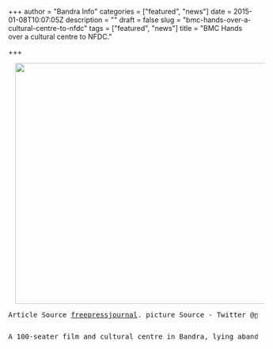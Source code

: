 +++
author = "Bandra Info"
categories = ["featured", "news"]
date = 2015-01-08T10:07:05Z
description = ""
draft = false
slug = "bmc-hands-over-a-cultural-centre-to-nfdc"
tags = ["featured", "news"]
title = "BMC Hands over a cultural centre to NFDC."

+++


<div class="separator" style="clear: both; text-align: center;"><a href="https://i1.wp.com/bandra.info/wp-content/uploads/2015/01/wpid-Photo-20150108100659217.jpg?ssl=1" target="_blank" style="margin-left: 1em; margin-right: 1em;"><img loading="lazy" src="https://i1.wp.com/bandra.info/wp-content/uploads/2015/01/wpid-Photo-20150108100659217.jpg?resize=650%2C487&#038;ssl=1" id="blogsy-1420693134749.145" class="aligncenter" width="650" height="487" alt="" data-recalc-dims="1"></a></div>
<pre>Article Source <a href="https://freepressjournal.in/bmc-remembers-theatre-reservation-a-decade-later-hands-it-over-to-nfdc/" target="_self" title="">freepressjournal</a>. picture Source - Twitter @<a href="https://htpp://twitter.com/nfdcindia" target="_self" title="">nfdcindia</a></pre>
<pre></pre>
<pre>A 100-seater film and cultural centre in Bandra, lying abandoned for at least a decade, was leased by the BMC to the National Film Development Corporation of India (NFDC) on Friday for a period of thirty years. The centre will be a boon to residents since it will exhibit films as well as other activities to promote the growth of cinema.Equipped with an exhibition hall, a 100 seater digital cinema, a reading and research library, a bookshop, and a cafeteria, this ground-plus-two-storey structure had been lying unutilised for about a decade. FPJ had reported about 22 welfare centres (transit camps) lying unutilised in the city for want of a policy prescribing their use. This seems to be another case where a structure was built by the BMC reserved for a theatre but had been lying unutilised for several years. It was only recently when the NFDC wrote to the civic body expressing their interest in the building did the BMC decide to lease it to them.Thus, in an official ceremony held in Bandra on Friday, municipal commissioner Sitaram Kunte handed over the keys to this theatre to the managing director of NFDC Nina Lath.“The objective of the centre is to understand and promote cinema in a holistic way, and not just to screen films. It will give children an opportunity to understand theatre as well,” Lath said.An advisory committee will now be created and the committee will be involved in recommending programmes, suggesting time frames and priorities for the implementation of approved plans and programmes, monitoring and conducting evaluations of the programmes and recommending procedure for change as a result of the evaluation and investigating the need for new programmes for the said centre.“I am glad this theatre is finally materialising since citizens have been deprived of it for so long,” said Asif Zakaria, local corporator, who was also present on the occasion.NFDC will now have to renovate and upgrade the structure according to its needs before it is opened to the public later this year.</pre>
<p>&nbsp;</p>



